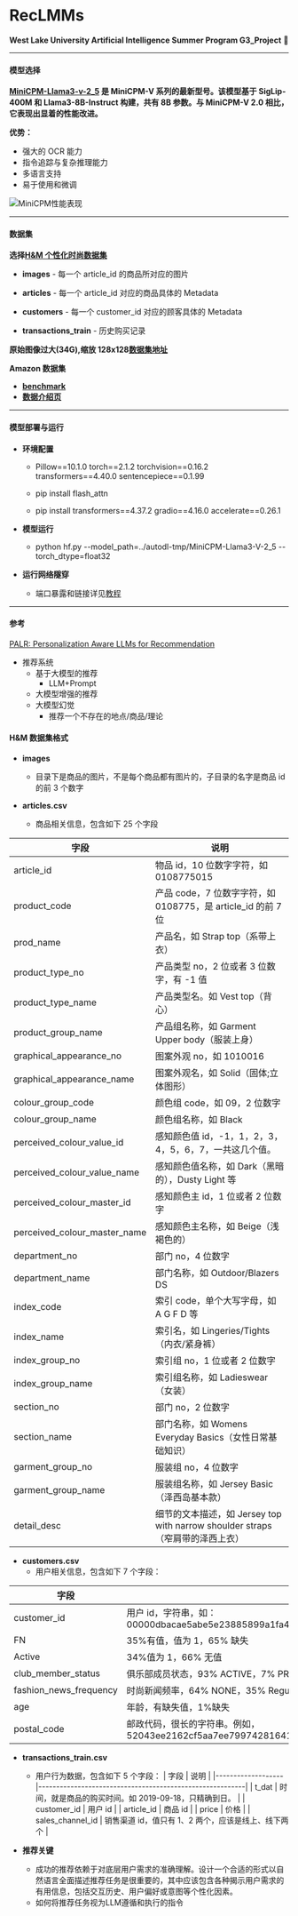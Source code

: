 # RecLMMs

**West Lake University Artificial Intelligence Summer Program G3_Project** :rocket:

---

#### 模型选择

**[MiniCPM-Llama3-v-2_5][1] 是 MiniCPM-V 系列的最新型号。该模型基于 SigLip-400M 和 Llama3-8B-Instruct 构建，共有 8B 参数。与 MiniCPM-V 2.0 相比，它表现出显着的性能改进。**

**优势：**

- 强大的 OCR 能力
- 指令追踪与复杂推理能力
- 多语言支持
- 易于使用和微调

![MiniCPM性能表现](https://cdn-uploads.huggingface.co/production/uploads/64abc4aa6cadc7aca585dddf/v2KE3wqQgM05ZW3dH2wbx.png)

[1]: (https://huggingface.co/openbmb/MiniCPM-Llama3-V-2_5)

---

#### 数据集

**选择[H&M 个性化时尚数据集][3]**

- **images** - 每一个 article_id 的商品所对应的图片

- **articles** - 每一个 article_id 对应的商品具体的 Metadata

- **customers** - 每一个 customer_id 对应的顾客具体的 Metadata

- **transactions_train** - 历史购买记录

**原始图像过大(34G),缩放 128x128[数据集地址][5]**

[5]: https://www.kaggle.com/datasets/odins0n/handm-dataset-128x128?select=images_128_128
[3]: https://www.kaggle.com/competitions/h-and-m-personalized-fashion-recommendations/overview

**Amazon 数据集**

- **[benchmark][7]**
- **[数据介绍页][6]**

[7]: https://paperswithcode.com/dataset/amazon-review
[6]: https://nijianmo.github.io/amazon/index.html

---

#### 模型部署与运行

- **环境配置**

  - Pillow==10.1.0
    torch==2.1.2
    torchvision==0.16.2
    transformers==4.40.0
    sentencepiece==0.1.99

  - pip install flash_attn
  - pip install transformers==4.37.2 gradio==4.16.0 accelerate==0.26.1

- **模型运行**
  - python hf.py --model_path=../autodl-tmp/MiniCPM-Llama3-V-2_5 --torch_dtype=float32
- **运行网络隧穿**
  - 端口暴露和链接详见[教程][4]

[4]: https://www.autodl.com/docs/ssh_proxy/

---

#### 参考

[PALR: Personalization Aware LLMs for Recommendation][2]

[2]: https://arxiv.org/abs/2305.07622

- 推荐系统
  - 基于大模型的推荐
    - LLM+Prompt
  - 大模型增强的推荐
  - 大模型幻觉
    - 推荐一个不存在的地点/商品/理论

#### H&M 数据集格式

- **images**

  - 目录下是商品的图片，不是每个商品都有图片的，子目录的名字是商品 id 的前 3 个数字

- **articles.csv**
  - 商品相关信息，包含如下 25 个字段

| 字段                         | 说明                                                                          |
| ---------------------------- | ----------------------------------------------------------------------------- |
| article_id                   | 物品 id，10 位数字字符，如 0108775015                                         |
| product_code                 | 产品 code，7 位数字字符，如 0108775，是 article_id 的前 7 位                  |
| prod_name                    | 产品名，如 Strap top（系带上衣）                                              |
| product_type_no              | 产品类型 no，2 位或者 3 位数字，有 -1 值                                      |
| product_type_name            | 产品类型名。如 Vest top（背心）                                               |
| product_group_name           | 产品组名称，如 Garment Upper body（服装上身）                                 |
| graphical_appearance_no      | 图案外观 no，如 1010016                                                       |
| graphical_appearance_name    | 图案外观名，如 Solid（固体;立体图形）                                         |
| colour_group_code            | 颜色组 code，如 09，2 位数字                                                  |
| colour_group_name            | 颜色组名称，如 Black                                                          |
| perceived_colour_value_id    | 感知颜色值 id，-1，1，2，3，4，5，6，7，一共这几个值。                        |
| perceived_colour_value_name  | 感知颜色值名称，如 Dark（黑暗的），Dusty Light 等                             |
| perceived_colour_master_id   | 感知颜色主 id，1 位或者 2 位数字                                              |
| perceived_colour_master_name | 感知颜色主名称，如 Beige（浅褐色的）                                          |
| department_no                | 部门 no，4 位数字                                                             |
| department_name              | 部门名称，如 Outdoor/Blazers DS                                               |
| index_code                   | 索引 code，单个大写字母，如 A G F D 等                                        |
| index_name                   | 索引名，如 Lingeries/Tights（内衣/紧身裤）                                    |
| index_group_no               | 索引组 no，1 位或者 2 位数字                                                  |
| index_group_name             | 索引组名称，如 Ladieswear（女装）                                             |
| section_no                   | 部门 no，2 位数字                                                             |
| section_name                 | 部门名称，如 Womens Everyday Basics（女性日常基础知识）                       |
| garment_group_no             | 服装组 no，4 位数字                                                           |
| garment_group_name           | 服装组名称，如 Jersey Basic（泽西岛基本款）                                   |
| detail_desc                  | 细节的文本描述，如 Jersey top with narrow shoulder straps（窄肩带的泽西上衣） |

- **customers.csv**
  - 用户相关信息，包含如下 7 个字段：

| 字段                   | 说明                                                                                           |
| ---------------------- | ---------------------------------------------------------------------------------------------- |
| customer_id            | 用户 id，字符串，如：00000dbacae5abe5e23885899a1fa44253a17956c6d1c3d25f88aa139fdfc657          |
| FN                     | 35%有值，值为 1，65% 缺失                                                                      |
| Active                 | 34%值为 1，66% 无值                                                                            |
| club_member_status     | 俱乐部成员状态，93% ACTIVE，7% PRE-CREATE（预先创建）                                          |
| fashion_news_frequency | 时尚新闻频率，64% NONE，35% Regularly（有规律地），1% 其它值                                   |
| age                    | 年龄，有缺失值，1%缺失                                                                         |
| postal_code            | 邮政代码，很长的字符串。例如，52043ee2162cf5aa7ee79974281641c6f11a68d276429a91f8ca0d4b6efa8100 |

- **transactions_train.csv**
  - 用户行为数据，包含如下 5 个字段：
    | 字段 | 说明 |
    |-------------------|----------------------------------------------------------|
    | t_dat | 时间，就是商品的购买时间。如 2019-09-18，只精确到日。 |
    | customer_id | 用户 id |
    | article_id | 商品 id |
    | price | 价格 |
    | sales_channel_id | 销售渠道 id，值只有 1、2 两个，应该是线上、线下两个 |



- **推荐关键**
  - 成功的推荐依赖于对底层用户需求的准确理解。设计一个合适的形式以自然语言全面描述推荐任务是很重要的，其中应该包含各种揭示用户需求的有用信息，包括交互历史、用户偏好或意图等个性化因素。
  - 如何将推荐任务视为LLM遵循和执行的指令